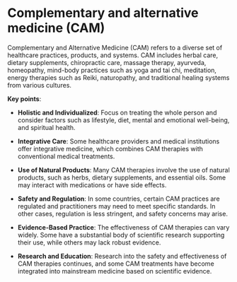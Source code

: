 # Complementary and alternative medicine (CAM)

Complementary and Alternative Medicine (CAM) refers to a diverse set of healthcare practices, products, and systems. CAM includes herbal care, dietary supplements, chiropractic care, massage therapy, ayurveda, homeopathy, mind-body practices such as yoga and tai chi, meditation, energy therapies such as Reiki, naturopathy, and traditional healing systems from various cultures.

**Key points**:

* **Holistic and Individualized**: Focus on treating the whole person and consider factors such as lifestyle, diet, mental and emotional well-being, and spiritual health.

* **Integrative Care**: Some healthcare providers and medical institutions offer integrative medicine, which combines CAM therapies with conventional medical treatments.

* **Use of Natural Products**: Many CAM therapies involve the use of natural products, such as herbs, dietary supplements, and essential oils. Some may interact with medications or have side effects.

* **Safety and Regulation**: In some countries, certain CAM practices are regulated and practitioners may need to meet specific standards. In other cases, regulation is less stringent, and safety concerns may arise.

* **Evidence-Based Practice**: The effectiveness of CAM therapies can vary widely. Some have a substantial body of scientific research supporting their use, while others may lack robust evidence.

* **Research and Education**: Research into the safety and effectiveness of CAM therapies continues, and some CAM treatments have become integrated into mainstream medicine based on scientific evidence.
